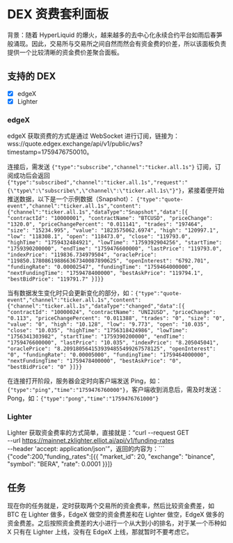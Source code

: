 # DEX 资费套利面板

背景：随着 HyperLiquid 的爆火，越来越多的去中心化永续合约平台如雨后春笋般涌现。因此，交易所与交易所之间自然而然会有资金费的价差，所以该面板负责提供一个比较清晰的资金费价差聚合面板。

## 支持的 DEX

- [x] edgeX
- [x] Lighter

### edgeX

edgeX 获取资费的方式是通过 WebSocket 进行订阅，链接为：wss://quote.edgex.exchange/api/v1/public/ws?timestamp=1759476750010。

连接后，需发送 `{"type":"subscribe","channel":"ticker.all.1s"}` 订阅，订阅成功后会返回 `{"type":"subscribed","channel":"ticker.all.1s","request":"{\"type\":\"subscribe\",\"channel\":\"ticker.all.1s\"}"}`，紧接着便开始推送数据，以下是一个示例数据（Snapshot）：
`{"type":"quote-event","channel":"ticker.all.1s","content":{"channel":"ticker.all.1s","dataType":"Snapshot","data":[{
    "contractId": "10000001",
    "contractName": "BTCUSD",
    "priceChange": "1320.0",
    "priceChangePercent": "0.011141",
    "trades": "197464",
    "size": "15234.995",
    "value": "1823575062.6974",
    "high": "120997.1",
    "low": "118308.1",
    "open": "118473.0",
    "close": "119793.0",
    "highTime": "1759432484921",
    "lowTime": "1759392904256",
    "startTime": "1759390200000",
    "endTime": "1759476600000",
    "lastPrice": "119793.0",
    "indexPrice": "119836.734979504",
    "oraclePrice": "119850.178086198866367340087890625",
    "openInterest": "6792.701",
    "fundingRate": "0.00002547",
    "fundingTime": "1759464000000",
    "nextFundingTime": "1759478400000",
    "bestAskPrice": "119794.1",
    "bestBidPrice": "119791.7"
}]}}`

当有数据发生变化时只会更新变化的部分，如：`{"type":"quote-event","channel":"ticker.all.1s","content":{"channel":"ticker.all.1s","dataType":"changed","data":[{
    "contractId": "10000024",
    "contractName": "UNI2USD",
    "priceChange": "0.113",
    "priceChangePercent": "0.011388",
    "trades": "0",
    "size": "0",
    "value": "0",
    "high": "10.128",
    "low": "9.773",
    "open": "10.035",
    "close": "10.035",
    "highTime": "1756318424986",
    "lowTime": "1756341303982",
    "startTime": "1759390200000",
    "endTime": "1759476600000",
    "lastPrice": "10.035",
    "indexPrice": "8.205045041",
    "oraclePrice": "8.2091805641539394855499267578125",
    "openInterest": "0",
    "fundingRate": "0.00005000",
    "fundingTime": "1759464000000",
    "nextFundingTime": "1759478400000",
    "bestAskPrice": "0",
    "bestBidPrice": "0"
}]}}`

在连接打开阶段，服务器会定时向客户端发送 Ping，如：`{"type":"ping","time":"1759476760000"}`，客户端收到消息后，需及时发送：Pong，如：`{"type":"pong","time":"1759476761000"}`

### Lighter

Lighter 获取资金费率的方式简单，直接就是：“curl --request GET \
 --url https://mainnet.zklighter.elliot.ai/api/v1/funding-rates \
 --header 'accept: application/json'”，返回的内容为：```
{"code":200,"funding_rates":[{{
"market_id": 20,
"exchange": "binance",
"symbol": "BERA",
"rate": 0.0001
}}]}

## 任务

现在你的任务就是，定时获取两个交易所的资金费率，然后比较资金费差，如 BTC 在 Lighter 做多，EdgeX 做空的资金费差和在 Lighter 做空，EdgeX 做多的资金费差。之后按照资金费差的大小进行一个从大到小的排名，对于某一个币种如 X 只有在 Lighter 上线，没有在 EdgeX 上线，那就暂时不要考虑它。
